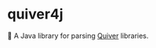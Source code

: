 # quiver4j
:open_file_folder: A Java library for parsing [Quiver](http://happenapps.com/) libraries.
